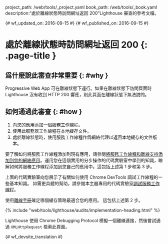 project_path: /web/tools/_project.yaml
book_path: /web/tools/_book.yaml
description:“處於離線狀態時訪問網址返回 200”Lighthouse 審查的參考文檔。

{# wf_updated_on: 2016-09-15 #}
{# wf_published_on: 2016-09-15 #}

# 處於離線狀態時訪問網址返回 200 {: .page-title }

## 爲什麼說此審查非常重要 {: #why }

Progressive Web App 可在離線狀態下運行。如果在離線狀態下訪問頁面時 Lighthouse 沒有收到 HTTP 200 響應，則此頁面在離線狀態下無法訪問。



## 如何通過此審查 {: #how }

1. 向您的應用添加一個服務工作線程。
2. 使用此服務器工作線程在本地緩存文件。
3. 處於離線狀態時，使用服務工作線程作爲網絡代理以返回本地緩存的文件版本。


要了解如何將服務工作線程添加到現有應用，請參閱[將服務工作線程和離線支持添加到您的網絡應用](https://codelabs.developers.google.com/codelabs/offline)。運用您在這個實用的分步操作的代碼實驗室中學到的知識，瞭解如何將服務工作線程添加到您自己的應用中。這包括上述第 1 步和第 3 步。

上面的代碼實驗室向您展示了有關如何使用 Chrome DevTools 調試工作線程的一些基本知識。
如需更具體的幫助，請參閱本主題專用的代碼實驗室[調試服務工作線程](https://codelabs.developers.google.com/codelabs/debugging-service-workers)。



使用[離線手冊](https://jakearchibald.com/2014/offline-cookbook/)確定哪個緩存策略最適合您的應用。
這包括上述第 2 步。

{% include "web/tools/lighthouse/audits/implementation-heading.html" %}

Lighthouse 使用 Chrome Debugging Protocol 模擬一個離線連接，然後嘗試通過 `XMLHttpRequest` 檢索此頁面。



{# wf_devsite_translation #}
